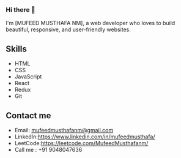 ### Hi there 👋

I'm [MUFEED MUSTHAFA NM], a web developer who loves to build beautiful, responsive, and user-friendly  websites.  

## Skills


- HTML
- CSS
- JavaScript
- React
- Redux
- Git



## Contact me

- Email: mufeedmusthafanm@gmail.com
- LinkedIn:https://www.linkedin.com/in/mufeedmusthafa/
- LeetCode:https://leetcode.com/MufeedMusthafanm/
- Call me  : +91 9048047636

